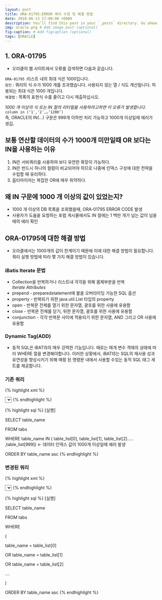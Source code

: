 ```yaml
---
layout: post
title: ORA-01795:ERROR 쿼리 수정 및 해결 방법
date: 2018-06-13 17:00:00 +0900
description: You’ll find this post in your `_posts` directory. Go ahead and edit it and re-build the site to see your changes. # Add post description (optional)
img: oracle.png # Add image post (optional)
fig-caption: # Add figcaption (optional)
tags: [ORACLE]
---
```


## 1. ORA-01795
- 오라클의 웹 사이트에서 오류를 검색하면 다음과 같습니다.

`ORA-01795` :리스트 내의 최대 식은 1000입니다.  
`원인` : 쿼리의 식 수가 1000 개를 초과했습니다. 사용되지 않는 열 / 식도 계산됩니다. 허용되는 최대 식은 1000 개입니다.  
`해결법` : 목록의 표현식 수를 줄이고 다시 제출하십시오.  <br/>


_1000 개 이상의 식 또는 IN 절의 리터럴을 사용하려고하면 이 오류가 발생합니다._  
`column in (‘1′,’2′,…’1200’)`  
즉, ORACLE의 IN(...) 구문은 999개 이하만 처리 가능하고 1000개 이상일때 에러가 생김.  <br/>

## 보통 연산할 데이터의 수가 1000개 미만일때 OR 보다는 IN을 사용하는 이유
1) IN은 서비쿼리를 사용하여 보다 유연한 확장이 가능하다.  
2) IN은 반드시 하나의 컬럼이 비교되어야 하므로 나중에 인덱스 구성에 대한 전략을 수립할 때 유리하다.  
3) 옵티마이저는 복잡한 OR에 매우 취약하다.  <br/>


## 왜 IN 구문에 1000 개 이상의 값이 있었는지?
- 1000 개 이상의 DB 목록을 조회했을때, ORA-01795 ERROR CODE 발생 
- 사용자가 도움을 요청하는 포럼 게시물에서도  IN 절에는 1 백만 개가 넘는 값이 넘을때의 에러 확인  <br/>


## ORA-01795에 대한 해결 방법
- 오라클에서는 1000개의 값이 한계이기 때문에 이에 대한 해결 방법이 필요합니다. 쿼리 실행 방법에 따라 몇 가지 해결 방법이 있습니다.  <br/>


### iBatis Iterate 문법
- Collection을 반복하거나 리스트내 각각을 위해 몸체부분을 반복  
*Iterate Attributes*
- prepend - preparedstatement에 붙을 오버라이딩 가능한 SQL 옵션
- property - 반복되기 위한 java.util.List 타입의 property
- open - 반복문 전체를 열기 위한 문자열, 괄호를 위한 사용에 유용함
- close - 반복문 전체를 닫기, 위한 문자열, 괄호를 위한 사용에 유용함
- conjunction - 각각 반복문 사이에 적용되기 위한 문자열, AND 그리고 OR 사용에 유용함  <br/>


### Dynamic Tag(ADD)
- 동적 SQL은 iBATIS의 매우 강력한 기능입니다. 때로는 매개 변수 객체의 상태에 따라 WHERE 절을 변경해야합니다. 
이러한 상황에서, iBATIS는 SQL의 재사용 성과 유연성을 향상시키기 위해 매핑 된 명령문 내에서 사용할 수있는 동적 SQL 태그 세트를 제공합니다.  <br/>


### 기존 쿼리
{% highlight xml %}

<select id="selectTableExistList" parameterClass="commonVO" resultClass="commonVO">
 <![CDATA[
 SELECT table_name FROM tabs
 ]]>
 
 <isNotNull property="table_name">
 where table_name = #table_name#
 </isNotNull>
 
 <isNull property="table_name">
 <iterate property="table_list" prepend=" WHERE table_name IN " open="(" close=")" conjunction=",">
 #table_list[]#
 </iterate>
 ORDER BY table_name asc
 </isNull>
 </select>
{% endhighlight %}

{% highlight sql %}
[실행]

SELECT table_name

FROM tabs

WHERE table_name IN ( table_list[0], table_list[1], table_list[2]..... ,table_list[999]) ← 데이터 인덱스 값이 1000개 이상일때 에러 발생 

ORDER BY table_name asc
{% endhighlight %}  <br/>


### 변경된 쿼리
{% highlight xml %}


<select id="selectTableExistList" parameterClass="commonVO" resultClass="commonVO">
 <![CDATA[
 SELECT table_name FROM tabs
 ]]>
 <dynamic prepend="WHERE">
 <isNotNull property="table_name">
 table_name = #table_name#
 </isNotNull>

<isNull property="table_name">
 <iterate property="table_list" open="(" close=")" conjunction=" OR ">
 table_name = #table_list[]#
 </iterate>
 ORDER BY table_name asc
 </isNull>
 </dynamic>
</select>
{% endhighlight %}

{% highlight sql %}
[실행]

SELECT table_name

FROM tabs

WHERE

(

table_name = table_list[0]

OR table_name = table_list[1]

OR table_name = table_list[2]

....

)

ORDER BY table_name asc
{% endhighlight %}
